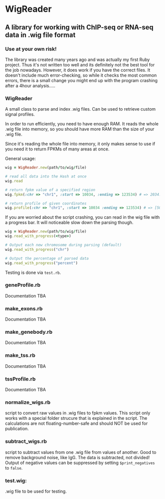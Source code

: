 # WigReader

## A library for working with ChIP-seq or RNA-seq data in .wig file format

### Use at your own risk!
The library was created many years ago and was actually my first Ruby project. Thus it's not written too well and its definitely not the best tool for the job nowadays. However, it does work if you have the correct files. It doesn't include much error-checking, so while it checks the most common errors, there is a small change you might end up with the program crashing after a 4hour analysis..... 


### WigReader
A small class to parse and index .wig files. Can be used to retrieve custom signal profiles. 

In order to run efficiently, you need to have enough RAM. It reads the whole .wig file into memory, so you should have more RAM than the size of your .wig file.

Since it's reading the whole file into memory, it only makes sense to use if you need it to return FPKMs of many areas at once.

General usage:
```Ruby
wig = WigReader.new(path/to/wig/file)

# read all data into the Hash at once
wig.read

# return fpkm value of a specified region
wig.fpkm(:chr => "chr1", :start => 10034, :ending => 123534) # => 2034.245

# return profile of given coordinates
wig.profile(:chr => "chr1", :start => 10034 :ending => 123534) # => [50.0, 100.0, ... , 100.0]
```

If you are worried about the script crashing, you can read in the wig file with a progress bar. It will noticeable slow down the parsing though.
```Ruby
wig = WigReader.new(path/to/wig/file)
wig.read_with_progress(<type>)

# Output each new chromosome during parsing (default)
wig.read_with_progress("chr")

# Output the percentage of parsed data
wig.read_with_progress("percent")
```

Testing is done via `test.rb`.

### geneProfile.rb
Documentation TBA

### make_exons.rb
Documentation TBA

### make_genebody.rb
Documentation TBA

### make_tss.rb
Documentation TBA

### tssProfile.rb
Documentation TBA

### normalize_wigs.rb
script to convert raw values in .wig files to fpkm values. This script only works with a special folder strucure that is explained in the script.
The calculations are not floating-number-safe and should NOT be used for publication.


### subtract_wigs.rb
script to subtract values from one .wig file from values of another. Good to remove background noise, like IgG. The data is subtracted, not divided! Output of negative values can be suppressed by setting `$print_negatives` to `false`.

### test.wig:
.wig file to be used for testing.



